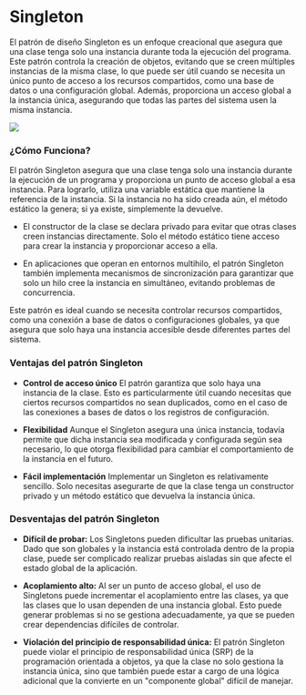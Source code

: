 # Singleton

El patrón de diseño Singleton es un enfoque creacional que asegura que una clase tenga solo una instancia durante toda la ejecución del programa. Este patrón controla la creación de objetos, evitando que se creen múltiples instancias de la misma clase, lo que puede ser útil cuando se necesita un único punto de acceso a los recursos compartidos, como una base de datos o una configuración global. Además, proporciona un acceso global a la instancia única, asegurando que todas las partes del sistema usen la misma instancia.


![](https://refactoring.guru/images/patterns/content/singleton/singleton.png?id=108a0b9b5ea5c4426e0afa4504491d6f)

### ¿Cómo Funciona?

El patrón Singleton asegura que una clase tenga solo una instancia durante la ejecución de un programa y proporciona un punto de acceso global a esa instancia. Para lograrlo, utiliza una variable estática que mantiene la referencia de la instancia. Si la instancia no ha sido creada aún, el método estático la genera; si ya existe, simplemente la devuelve.

* El constructor de la clase se declara privado para evitar que otras clases creen instancias directamente. Solo el método estático tiene acceso para crear la instancia y proporcionar acceso a ella.

* En aplicaciones que operan en entornos multihilo, el patrón Singleton también implementa mecanismos de sincronización para garantizar que solo un hilo cree la instancia en simultáneo, evitando problemas de concurrencia.

Este patrón es ideal cuando se necesita controlar recursos compartidos, como una conexión a base de datos o configuraciones globales, ya que asegura que solo haya una instancia accesible desde diferentes partes del sistema.

### Ventajas del patrón Singleton

* **Control de acceso único**
El patrón garantiza que solo haya una instancia de la clase. Esto es particularmente útil cuando necesitas que ciertos recursos compartidos no sean duplicados, como en el caso de las conexiones a bases de datos o los registros de configuración.

* **Flexibilidad**
Aunque el Singleton asegura una única instancia, todavía permite que dicha instancia sea modificada y configurada según sea necesario, lo que otorga flexibilidad para cambiar el comportamiento de la instancia en el futuro.

* **Fácil implementación**
Implementar un Singleton es relativamente sencillo. Solo necesitas asegurarte de que la clase tenga un constructor privado y un método estático que devuelva la instancia única.

### Desventajas del patrón Singleton

* **Difícil de probar:**
Los Singletons pueden dificultar las pruebas unitarias. Dado que son globales y la instancia está controlada dentro de la propia clase, puede ser complicado realizar pruebas aisladas sin que afecte el estado global de la aplicación.

* **Acoplamiento alto:**
Al ser un punto de acceso global, el uso de Singletons puede incrementar el acoplamiento entre las clases, ya que las clases que lo usan dependen de una instancia global. Esto puede generar problemas si no se gestiona adecuadamente, ya que se pueden crear dependencias difíciles de controlar.

* **Violación del principio de responsabilidad única:**
El patrón Singleton puede violar el principio de responsabilidad única (SRP) de la programación orientada a objetos, ya que la clase no solo gestiona la instancia única, sino que también puede estar a cargo de una lógica adicional que la convierte en un "componente global" difícil de manejar.
